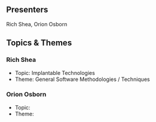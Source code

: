 ## Presenters

Rich Shea, Orion Osborn

## Topics & Themes

### Rich Shea

* Topic: Implantable Technologies
* Theme: General Software Methodologies / Techniques

### Orion Osborn

* Topic:
* Theme:
